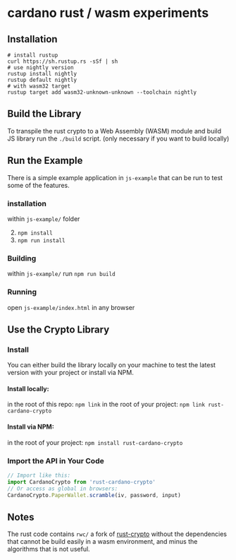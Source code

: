 cardano rust / wasm experiments
===============================

Installation
------------
```
# install rustup
curl https://sh.rustup.rs -sSf | sh
# use nightly version
rustup install nightly
rustup default nightly
# with wasm32 target
rustup target add wasm32-unknown-unknown --toolchain nightly
```

Build the Library
-----------------

To transpile the rust crypto to a Web Assembly (WASM) module and build JS library run the `./build` script.
(only necessary if you want to build locally)

Run the Example
-------------------
There is a simple example application in `js-example` that can be run to test some of the features.

### installation

within `js-example/` folder

2. `npm install`
3. `npm run install`

### Building
within `js-example/` run `npm run build`

### Running
open `js-example/index.html` in any browser

Use the Crypto Library
----------------------

### Install
You can either build the library locally on your machine
to test the latest version with your project or install via NPM.

#### Install locally:
in the root of this repo: `npm link`
in the root of your project: `npm link rust-cardano-crypto`

#### Install via NPM:
in the root of your project: `npm install rust-cardano-crypto`

### Import the API in Your Code
```js
// Import like this:
import CardanoCrypto from 'rust-cardano-crypto'
// Or access as global in browsers:
CardanoCrypto.PaperWallet.scramble(iv, password, input)
```

Notes
-----

The rust code contains `rwc/` a fork of [rust-crypto](https://github.com/DaGenix/rust-crypto)
without the dependencies that cannot be build easily in a wasm environment, and minus the 
algorithms that is not useful.
